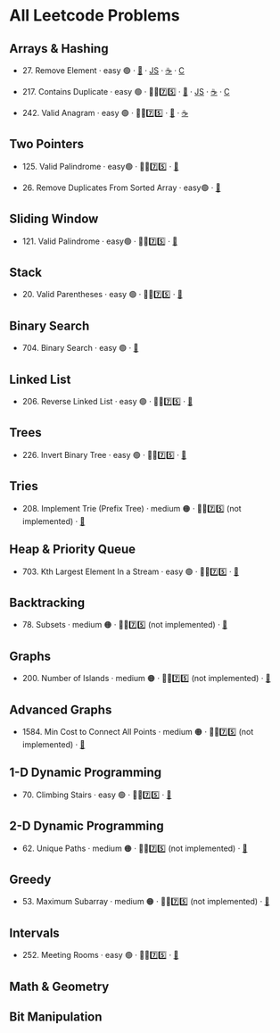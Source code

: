 # All Leetcode Problems

## Arrays & Hashing

- 27\. Remove Element · easy 🟢 
· [🐍](https://github.com/flenhu/leetcode/blob/main/Python/easy/27_removeElement.ipynb)
· [JS](https://github.com/flenhu/leetcode)
· [☕️](https://github.com/flenhu/leetcode) 
· [C](https://github.com/flenhu/leetcode) 

- 217\. Contains Duplicate · easy 🟢 · 🧑‍🦯7️⃣5️⃣ 
· [🐍](https://github.com/flenhu/leetcode/blob/main/Python/easy/217_containsDuplicate.ipynb) 
· [JS](https://github.com/flenhu/leetcode) 
· [☕️](https://github.com/flenhu/leetcode) 
· [C](https://github.com/flenhu/leetcode)

- 242\. Valid Anagram · easy 🟢 · 🧑‍🦯7️⃣5️⃣ 
· [🐍](https://github.com/flenhu/leetcode/blob/main/Python/easy/242_validAnagram.ipynb) 
· [☕️](https://github.com/flenhu/leetcode/blob/main/Java/easy/242_validAnagram_java.ipynb)

## Two Pointers
- 125\. Valid Palindrome · easy🟢 · 🧑‍🦯7️⃣5️⃣ 
· [🐍](https://github.com/flenhu/leetcode/blob/main/Python/easy/125_validPalindrome.ipynb) 


- 26\. Remove Duplicates From Sorted Array · easy🟢 
· [🐍](https://github.com/flenhu/leetcode/blob/main/Python/easy/26_removeDuplicatesFromSortedArray.ipynb)

## Sliding Window

- 121\. Valid Palindrome · easy🟢 · 🧑‍🦯7️⃣5️⃣ 
· [🐍](https://github.com/flenhu/leetcode/blob/main/Python/easy/121_bestTimetoBuyAndSellStock.ipynb)


## Stack
- 20\. Valid Parentheses · easy 🟢  · 🧑‍🦯7️⃣5️⃣ 
· [🐍](https://github.com/flenhu/leetcode/blob/main/Python/easy/20_validParentheses.ipynb)

## Binary Search
- 704\. Binary Search · easy 🟢
· [🐍](https://github.com/flenhu/leetcode/blob/main/Python/easy/704_binarySearch.ipynb)

## Linked List
- 206\. Reverse Linked List · easy 🟢 · 🧑‍🦯7️⃣5️⃣ 
· [🐍](https://github.com/flenhu/leetcode/blob/main/Python/easy/206_reverseLinkedList.ipynb)

## Trees
- 226\. Invert Binary Tree · easy 🟢 · 🧑‍🦯7️⃣5️⃣ 
· [🐍](https://github.com/flenhu/leetcode/blob/main/Python/easy/226_invertBinaryTree.ipynb)

## Tries
- 208\. Implement Trie (Prefix Tree) · medium 🟠 · 🧑‍🦯7️⃣5️⃣ (not implemented)
· [🐍](https://github.com/flenhu/leetcode/blob/main/Python/medium/208_implementTrie_PrefixTree.ipynb)

## Heap & Priority Queue
- 703\. Kth Largest Element In a Stream · easy 🟢 · 🧑‍🦯7️⃣5️⃣ 
· [🐍](https://github.com/flenhu/leetcode/blob/main/Python/easy/703_kthLargestElementinaStream.ipynb)

## Backtracking 
- 78\. Subsets · medium 🟠 · 🧑‍🦯7️⃣5️⃣ (not implemented)
· [🐍](https://github.com/flenhu/leetcode/blob/main/Python/medium/78_subsets.ipynb)

## Graphs
- 200\. Number of Islands · medium 🟠 · 🧑‍🦯7️⃣5️⃣ (not implemented)
· [🐍](https://github.com/flenhu/leetcode/blob/main/Python/medium/200_numberOfIslands.ipynb)

## Advanced Graphs
- 1584\. Min Cost to Connect All Points · medium 🟠 · 🧑‍🦯7️⃣5️⃣ (not implemented)
· [🐍](https://github.com/flenhu/leetcode/blob/main/Python/medium/1584_minCostToConnectAllPoints.ipynb)

## 1-D Dynamic Programming
- 70\. Climbing Stairs · easy 🟢 · 🧑‍🦯7️⃣5️⃣ 
· [🐍](https://github.com/flenhu/leetcode/blob/main/Python/easy/70_climbingStairs.ipynb)

## 2-D Dynamic Programming 
- 62\. Unique Paths · medium 🟠 · 🧑‍🦯7️⃣5️⃣ (not implemented)
· [🐍](https://github.com/flenhu/leetcode/blob/main/Python/medium/62_uniquePaths.ipynb)

## Greedy
- 53\. Maximum Subarray · medium 🟠 · 🧑‍🦯7️⃣5️⃣ (not implemented)
· [🐍](https://github.com/flenhu/leetcode/blob/main/Python/medium/53_maximumSubarray.ipynb)

## Intervals
- 252\. Meeting Rooms · easy 🟢 · 🧑‍🦯7️⃣5️⃣ 
· [🐍](https://github.com/flenhu/leetcode/blob/main/Python/easy/252_meetingRooms.ipynb)

## Math & Geometry

## Bit Manipulation

